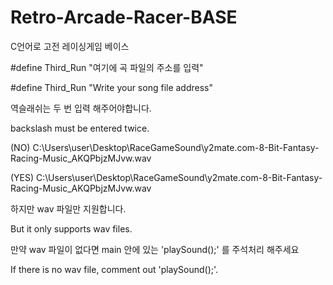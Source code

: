 # Retro-Arcade-Racer-BASE
C언어로 고전 레이싱게임 베이스

#define Third_Run "여기에 곡 파일의 주소를 입력"

#define Third_Run "Write your song file address"



역슬래쉬는 두 번 입력 해주어야합니다.

backslash must be entered twice.

(NO)   C:\Users\user\Desktop\RaceGameSound\y2mate.com-8-Bit-Fantasy-Racing-Music_AKQPbjzMJvw.wav

(YES)  C:\\Users\\user\\Desktop\\RaceGameSound\\y2mate.com-8-Bit-Fantasy-Racing-Music_AKQPbjzMJvw.wav


하지만 wav 파일만 지원합니다.

But it only supports wav files.

만약 wav 파일이 없다면 main 안에 있는 'playSound();' 를 주석처리 해주세요

If there is no wav file, comment out 'playSound();'.
